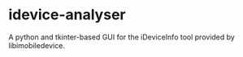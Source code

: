 # idevice-analyser
A python and tkinter-based GUI for the iDeviceInfo tool provided by libimobiledevice.
